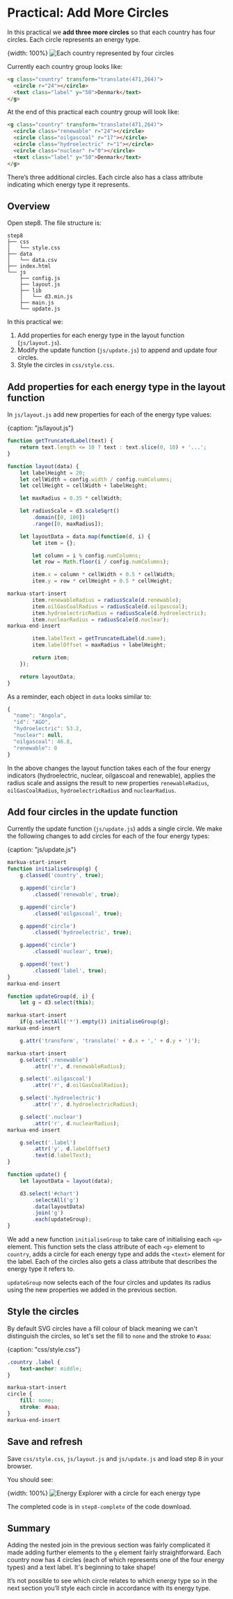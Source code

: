 # Practical: Add More Circles

In this practical we **add three more circles** so that each country has four circles. Each circle represents an energy type.

{width: 100%}
![Each country represented by four circles](148995046a809d8710b2ae2ccbfb65a0.png)

Currently each country group looks like:

```html
<g class="country" transform="translate(471,264)">
  <circle r="24"></circle>
  <text class="label" y="50">Denmark</text>
</g>
```

At the end of this practical each country group will look like:

```html
<g class="country" transform="translate(471,264)">
  <circle class="renewable" r="24"></circle>
  <circle class="oilgascoal" r="17"></circle>
  <circle class="hydroelectric" r="1"></circle>
  <circle class="nuclear" r="0"></circle>
  <text class="label" y="50">Denmark</text>
</g>
```

There’s three additional circles. Each circle also has a class attribute indicating which energy type it represents.

## Overview

Open step8. The file structure is:

```text
step8
├── css
│   └── style.css
├── data
│   └── data.csv
├── index.html
└── js
    ├── config.js
    ├── layout.js
    ├── lib
    │   └── d3.min.js
    ├── main.js
    └── update.js
```

In this practical we:

1. Add properties for each energy type in the layout function (`js/layout.js`).
2. Modify the update function (`js/update.js`) to append and update four circles.
3. Style the circles in `css/style.css`.

## Add properties for each energy type in the layout function

In `js/layout.js` add new properties for each of the energy type values:

{caption: "js/layout.js"}
```js
function getTruncatedLabel(text) {
    return text.length <= 10 ? text : text.slice(0, 10) + '...';
}

function layout(data) {
    let labelHeight = 20;
    let cellWidth = config.width / config.numColumns;
    let cellHeight = cellWidth + labelHeight;

    let maxRadius = 0.35 * cellWidth;

    let radiusScale = d3.scaleSqrt()
        .domain([0, 100])
        .range([0, maxRadius]);

    let layoutData = data.map(function(d, i) {
        let item = {};

        let column = i % config.numColumns;
        let row = Math.floor(i / config.numColumns);

        item.x = column * cellWidth + 0.5 * cellWidth;
        item.y = row * cellHeight + 0.5 * cellHeight;

markua-start-insert
        item.renewableRadius = radiusScale(d.renewable);
        item.oilGasCoalRadius = radiusScale(d.oilgascoal);
        item.hydroelectricRadius = radiusScale(d.hydroelectric);
        item.nuclearRadius = radiusScale(d.nuclear);
markua-end-insert

        item.labelText = getTruncatedLabel(d.name);
        item.labelOffset = maxRadius + labelHeight;

        return item;
    });

    return layoutData;
}
```

As a reminder, each object in `data` looks similar to:

```js
{
  "name": "Angola",
  "id": "AGO",
  "hydroelectric": 53.2,
  "nuclear": null,
  "oilgascoal": 46.8,
  "renewable": 0
}
```

In the above changes the layout function takes each of the four energy indicators (hydroelectric, nuclear, oilgascoal and renewable), applies the radius scale and assigns the result to new properties `renewableRadius`, `oilGasCoalRadius`, `hydroelectricRadius` and `nuclearRadius`.

## Add four circles in the update function

Currently the update function (`js/update.js`) adds a single circle. We make the following changes to add circles for each of the four energy types:

{caption: "js/update.js"}
```js
markua-start-insert
function initialiseGroup(g) {
    g.classed('country', true);

    g.append('circle')
        .classed('renewable', true);

    g.append('circle')
        .classed('oilgascoal', true);

    g.append('circle')
        .classed('hydroelectric', true);

    g.append('circle')
        .classed('nuclear', true);

    g.append('text')
        .classed('label', true);
}
markua-end-insert

function updateGroup(d, i) {
    let g = d3.select(this);

markua-start-insert
    if(g.selectAll('*').empty()) initialiseGroup(g);
markua-end-insert

    g.attr('transform', 'translate(' + d.x + ',' + d.y + ')');

markua-start-insert
    g.select('.renewable')
        .attr('r', d.renewableRadius);

    g.select('.oilgascoal')
        .attr('r', d.oilGasCoalRadius);

    g.select('.hydroelectric')
        .attr('r', d.hydroelectricRadius);

    g.select('.nuclear')
        .attr('r', d.nuclearRadius);
markua-end-insert

    g.select('.label')
        .attr('y', d.labelOffset)
        .text(d.labelText);
}

function update() {
    let layoutData = layout(data);

    d3.select('#chart')
        .selectAll('g')
        .data(layoutData)
        .join('g')
        .each(updateGroup);
}
```

We add a new function `initialiseGroup` to take care of initialising each `<g>` element. This function sets the class attribute of each `<g>` element to `country`, adds a circle for each energy type and adds the `<text>` element for the label. Each of the circles also gets a class attribute that describes the energy type it refers to.

`updateGroup` now selects each of the four circles and updates its radius using the new properties we added in the previous section.

## Style the circles

By default SVG circles have a fill colour of black meaning we can't distinguish the circles, so let's set the fill to `none` and the stroke to `#aaa`:

{caption: "css/style.css"}
```css
.country .label {
    text-anchor: middle;
}

markua-start-insert
circle {
    fill: none;
    stroke: #aaa;
}
markua-end-insert
```


## Save and refresh

Save `css/style.css`, `js/layout.js` and `js/update.js` and load step 8 in your browser.

You should see:

{width: 100%}
![Energy Explorer with a circle for each energy type](18eaca30a5e3a178e078dba084d4cc66.png)

The completed code is in `step8-complete` of the code download.

## Summary

Adding the nested join in the previous section was fairly complicated it made adding further elements to the `g` element fairly straightforward. Each country now has 4 circles (each of which represents one of the four energy types) and a text label. It's beginning to take shape!

It’s not possible to see which circle relates to which energy type so in the next section you’ll style each circle in accordance with its energy type.